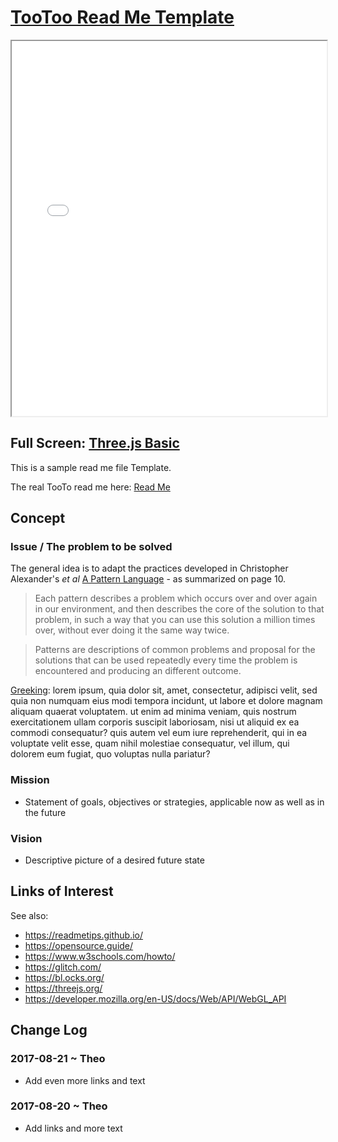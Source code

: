 <span style=display:none; >[You are now in a GitHub source code view - click this link to view Read Me file as a web page]( http://theo-armour.github.io/snippets/tootoo8-core/#README.md "View file as a web page." ) </span>


[TooToo Read Me Template]( #README.md )
====

<iframe class=iframeReadMe src=./plugin/threejs-basic.html width=100% height=600px onload=this.contentWindow.controls.enableZoom=false; ></iframe>

## Full Screen: [Three.js Basic]( ./plugin/threejs-basic.html )

This is a sample read me file Template.

The real TooTo read me here: [Read Me]( https://pushme-pullyou.github.io/tootoo-more/#README.md )


## Concept

### Issue / The problem to be solved

The general idea is to adapt the practices developed in Christopher Alexander's _et al_ [A Pattern Language]( https://books.google.com/books?id=hwAHmktpk5IC&pg=PR10#v=onepage&q&f=false ) - as summarized on page 10.

> Each pattern describes a problem which occurs over and over again in our environment, and then describes the core of the solution to that problem, in such a way that you can use this solution a million times over, without ever doing it the same way twice.

>Patterns are descriptions of common problems and proposal for the solutions that can be used repeatedly every time the problem is encountered and producing an different outcome.


[Greeking]( https://en.wikipedia.org/wiki/Greeking ): lorem ipsum, quia dolor sit, amet, consectetur, adipisci velit, sed quia non numquam eius modi tempora incidunt, ut labore et dolore magnam aliquam quaerat voluptatem. ut enim ad minima veniam, quis nostrum exercitationem ullam corporis suscipit laboriosam, nisi ut aliquid ex ea commodi consequatur? quis autem vel eum iure reprehenderit, qui in ea voluptate velit esse, quam nihil molestiae consequatur, vel illum, qui dolorem eum fugiat, quo voluptas nulla pariatur?


### Mission

* Statement of goals, objectives or strategies, applicable now as well as in the future


### Vision

* Descriptive picture of a desired future state


## Links of Interest


See also:

* https://readmetips.github.io/
* https://opensource.guide/
* https://www.w3schools.com/howto/
* https://glitch.com/
* https://bl.ocks.org/
* https://threejs.org/
* https://developer.mozilla.org/en-US/docs/Web/API/WebGL_API


## Change Log


### 2017-08-21 ~ Theo

* Add even more links and text

### 2017-08-20 ~ Theo

* Add links and more text



